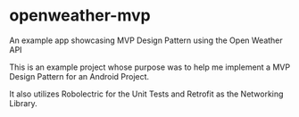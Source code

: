 # openweather-mvp
An example app showcasing MVP Design Pattern using the Open Weather API

This is an example project whose purpose was to help me implement a MVP Design Pattern for an Android Project.

It also utilizes Robolectric for the Unit Tests and Retrofit as the Networking Library.

